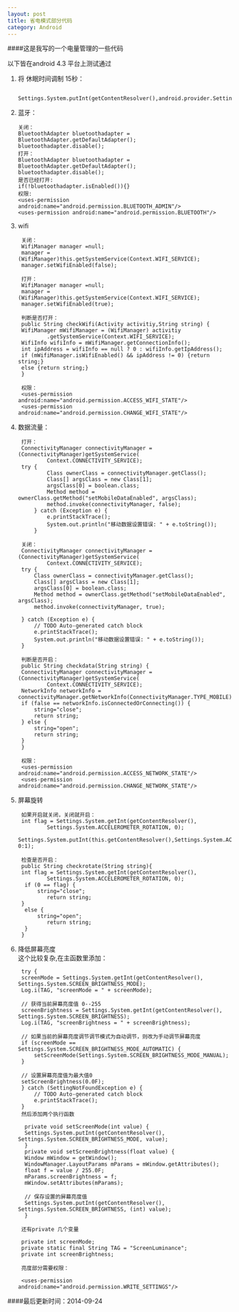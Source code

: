 ```yaml
---
layout: post
title: 省电模式部分代码 
category: Android
---
```


####这是我写的一个电量管理的一些代码

以下皆在android 4.3 平台上测试通过<br/>

1. 将 休眠时间调制 15秒：

		Settings.System.putInt(getContentResolver(),android.provider.Settings.System.SCREEN_OFF_TIMEOUT,-1);

2.  蓝牙：

        关闭：
		BluetoothAdapter bluetoothadapter = BluetoothAdapter.getDefaultAdapter();
        bluetoothadapter.disable();
        打开：
        BluetoothAdapter bluetoothadapter = BluetoothAdapter.getDefaultAdapter();
        bluetoothadapter.disable();
        是否已经打开:
        if(!bluetoothadapter.isEnabled()){}
        权限:
        <uses-permission android:name="android.permission.BLUETOOTH_ADMIN"/>
        <uses-permission android:name="android.permission.BLUETOOTH"/>





3. wifi

        关闭：
		WifiManager manager =null;
    	manager = (WifiManager)this.getSystemService(Context.WIFI_SERVICE);
		manager.setWifiEnabled(false);

        打开：
        WifiManager manager =null;
        manager = (WifiManager)this.getSystemService(Context.WIFI_SERVICE);
        manager.setWifiEnabled(true);

        判断是否打开：
        public String checkWifi(Activity activitiy,String string) {  
        WifiManager mWifiManager = (WifiManager) activitiy  
                .getSystemService(Context.WIFI_SERVICE);  
        WifiInfo wifiInfo = mWifiManager.getConnectionInfo();  
        int ipAddress = wifiInfo == null ? 0 : wifiInfo.getIpAddress();  
        if (mWifiManager.isWifiEnabled() && ipAddress != 0) {return string;}
        else {return string;}
        } 
        
        权限：
        <uses-permission android:name="android.permission.ACCESS_WIFI_STATE"/>
        <uses-permission android:name="android.permission.CHANGE_WIFI_STATE"/>

3. 数据流量：

        打开：
        ConnectivityManager connectivityManager = (ConnectivityManager)getSystemService(  
                Context.CONNECTIVITY_SERVICE); 
        try {  
                Class ownerClass = connectivityManager.getClass();  
                Class[] argsClass = new Class[1];  
                argsClass[0] = boolean.class;  
                Method method = ownerClass.getMethod("setMobileDataEnabled", argsClass);  
                method.invoke(connectivityManager, false);  
            } catch (Exception e) {  
                e.printStackTrace();  
                System.out.println("移动数据设置错误: " + e.toString());  
            } 

        关闭：
        ConnectivityManager connectivityManager = (ConnectivityManager)getSystemService(  
                Context.CONNECTIVITY_SERVICE); 
        try {  
            Class ownerClass = connectivityManager.getClass();  
            Class[] argsClass = new Class[1];  
            argsClass[0] = boolean.class;  
            Method method = ownerClass.getMethod("setMobileDataEnabled", argsClass);  
            method.invoke(connectivityManager, true);  
      
        } catch (Exception e) {  
            // TODO Auto-generated catch block  
            e.printStackTrace();  
            System.out.println("移动数据设置错误: " + e.toString());  
        }

        判断是否开启：
        public String checkdata(String string) { 
        ConnectivityManager connectivityManager = (ConnectivityManager)getSystemService(  
                Context.CONNECTIVITY_SERVICE);  
        NetworkInfo networkInfo = connectivityManager.getNetworkInfo(ConnectivityManager.TYPE_MOBILE);  
        if (false == networkInfo.isConnectedOrConnecting()) {  
            string="close";
            return string;
        } else {              
            string="open";
            return string; 
        }
        }

        权限：
        <uses-permission android:name="android.permission.ACCESS_NETWORK_STATE"/>
        <uses-permission android:name="android.permission.CHANGE_NETWORK_STATE"/>

4. 屏幕旋转

        如果开启就关闭，关闭就开启：
        int flag = Settings.System.getInt(getContentResolver(),
                Settings.System.ACCELEROMETER_ROTATION, 0);
        Settings.System.putInt(this.getContentResolver(),Settings.System.ACCELEROMETER_ROTATION,flag==1?0:1);
    
        检查是否开启：
        public String checkrotate(String string){
        int flag = Settings.System.getInt(getContentResolver(),
                Settings.System.ACCELEROMETER_ROTATION, 0);
         if (0 == flag) {
             string="close";
                return string;
        }
         else {
             string="open";
                return string;
         }
        }

4. 降低屏幕亮度<br>这个比较复杂,在主函数里添加：

		try {  
        screenMode = Settings.System.getInt(getContentResolver(), Settings.System.SCREEN_BRIGHTNESS_MODE);  
        Log.i(TAG, "screenMode = " + screenMode);  

        // 获得当前屏幕亮度值 0--255  
        screenBrightness = Settings.System.getInt(getContentResolver(), Settings.System.SCREEN_BRIGHTNESS);  
        Log.i(TAG, "screenBrightness = " + screenBrightness);  

        // 如果当前的屏幕亮度调节调节模式为自动调节，则改为手动调节屏幕亮度  
        if (screenMode == Settings.System.SCREEN_BRIGHTNESS_MODE_AUTOMATIC) {  
            setScreenMode(Settings.System.SCREEN_BRIGHTNESS_MODE_MANUAL);  
        }  

        // 设置屏幕亮度值为最大值0  
        setScreenBrightness(0.0F);  
        } catch (SettingNotFoundException e) {  
            // TODO Auto-generated catch block  
            e.printStackTrace();  
        }  
        然后添加两个执行函数

         private void setScreenMode(int value) {  
         Settings.System.putInt(getContentResolver(), Settings.System.SCREEN_BRIGHTNESS_MODE, value);  
         }  
         private void setScreenBrightness(float value) {  
         Window mWindow = getWindow();  
         WindowManager.LayoutParams mParams = mWindow.getAttributes();  
         float f = value / 255.0F;  
         mParams.screenBrightness = f;  
         mWindow.setAttributes(mParams);  
         
         // 保存设置的屏幕亮度值  
         Settings.System.putInt(getContentResolver(), Settings.System.SCREEN_BRIGHTNESS, (int) value);  
         }  

        还有private 几个变量 
        
        private int screenMode;  
        private static final String TAG = "ScreenLuminance";
        private int screenBrightness;  
        
        亮度部分需要权限：
        
        <uses-permission android:name="android.permission.WRITE_SETTINGS"/>  

####最后更新时间：2014-09-24
